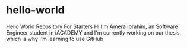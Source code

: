 # hello-world
Hello World Repository For Starters
Hi I'm Amera Ibrahim, an Software Engineer student in iACADEMY and I'm currently 
working on our thesis, which is why I'm learning to use GitHub

